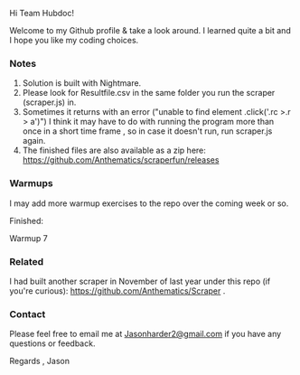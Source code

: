 Hi Team Hubdoc!

Welcome to my Github profile & take a look around. I learned quite a bit and I hope you like my coding choices.



<h3> Notes </h3>

1) Solution is built with Nightmare.<br>
2) Please look for Resultfile.csv in the same folder you run the scraper (scraper.js) in.  <br>
3) Sometimes it returns with an error ("unable to find element .click('.rc >.r > a')") I think it may have to do with running the program more than once in a short time frame , so in case it doesn't run, run scraper.js again. <br>
4) The finished files are also available as a zip here: https://github.com/Anthematics/scraperfun/releases

<h3> Warmups </h3>

I may add more warmup exercises to the repo over the coming week or so.

Finished:

Warmup 7

<h3>Related </h3>

I had built another scraper in November of last year under this repo (if you're curious): https://github.com/Anthematics/Scraper .


<h3>Contact </h3>

Please feel free to email me at Jasonharder2@gmail.com if you have any questions or feedback.


Regards , Jason
